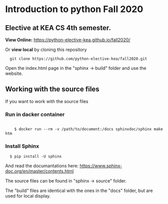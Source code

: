 # Introduction to python Fall 2020

## Elective at KEA CS 4th semester.

**View Online:** https://python-elective-kea.github.io/fall2020/

Or **view local** by cloning this repository

````
  git clone https://github.com/python-elective-kea/fall2020.git

````
Open the index.html page in the "sphinx -> build" folder and use the website.


## Working with the source files

If you want to work with the source files

### Run in dacker container

````

	$ docker run --rm -v /path/to/document:/docs sphinxdoc/sphinx make htm

````

### Install Sphinx

````
  $ pip install -U sphinx

````

And read the documantations here: https://www.sphinx-doc.org/en/master/contents.html  

The source files can be found in "sphinx -> source" folder.

The "build" files are identical with the ones in the "docs" folder, but are used for local display.

